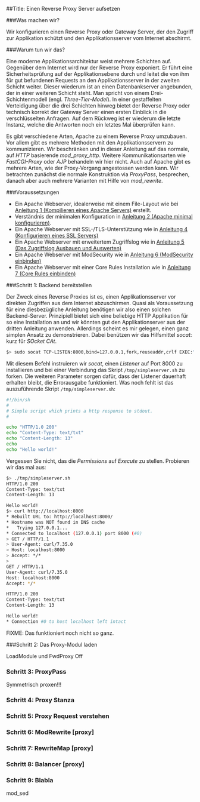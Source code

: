 ##Title: Einen Reverse Proxy Server aufsetzen

###Was machen wir?

Wir konfigurieren einen Reverse Proxy oder Gateway Server, der den Zugriff zur Applikation schützt und den Applikationsserver vom Internet abschirmt.

###Warum tun wir das?

Eine moderne Applikationsarchitektur weist mehrere Schichten auf. Gegenüber dem Internet wird nur der Reverse Proxy exponiert. Er führt eine Sicherheitsprüfung auf der Applikationsebene durch und leitet die von ihm für gut befundenen Requests an den Applikationsserver in der zweiten Schicht weiter. Dieser wiederum ist an einen Datenbankserver angebunden, der in einer weiteren Schicht steht. Man spricht von einem Drei-Schichtenmodell (engl. *Three-Tier-Model*). In einer gestaffelten Verteidigung über die drei Schichten hinweg bietet der Reverse Proxy oder technisch korrekt der Gateway Server einen ersten Einblick in die verschlüsselten Anfragen. Auf dem Rückweg ist er wiederum die letzte Instanz, welche die Antworten noch ein letztes Mal überprüfen kann.

Es gibt verschiedene Arten, Apache zu einem Reverse Proxy umzubauen. Vor allem gibt es mehrere Methoden mit den Applikationsservern zu kommunizieren. Wir beschränken und in dieser Anleitung auf das normale, auf *HTTP* basierende *mod_proxy_http*. Weitere Kommunikationsarten wie *FastCGI-Proxy* oder *AJP* behandeln wir hier nicht. Auch auf Apache gibt es mehrere Arten, wie der Proxy-Vorgang angestossen werden kann. Wir betrachten zunächst die normale Konstruktion via *ProxyPass*, besprechen, danach aber auch mehrere Varianten mit Hilfe von *mod_rewrite*.

###Voraussetzungen

* Ein Apache Webserver, idealerweise mit einem File-Layout wie bei [Anleitung 1 (Kompilieren eines Apache Servers)](https://www.netnea.com/cms/apache_tutorial_1_apache_compilieren/) erstellt.
* Verständnis der minimalen Konfiguration in [Anleitung 2 (Apache minimal konfigurieren)](https://www.netnea.com/cms/apache_tutorial_2_apache_minimal_konfigurieren/).
* Ein Apache Webserver mit SSL-/TLS-Unterstützung wie in [Anleitung 4 (Konfigurieren eines SSL Servers)](https://www.netnea.com/cms/apache-tutorial-4-ssl-server-konfigurieren)
* Ein Apache Webserver mit erweitertem Zugriffslog wie in [Anleitung 5 (Das Zugriffslog Ausbauen und Auswerten)](https://www.netnea.com/cms/apache-tutorial-5-zugriffslog-ausbauen/)
* Ein Apache Webserver mit ModSecurity wie in [Anleitung 6 (ModSecurity einbinden)](https://www.netnea.com/cms/apache-tutorial-6-modsecurity-einbinden/)
* Ein Apache Webserver mit einer Core Rules Installation wie in [Anleitung 7 (Core Rules einbinden)](http://www.netnea.com/cms/modsecurity-core-rules-einbinden/)

###Schritt 1: Backend bereitstellen

Der Zweck eines Reverse Proxies ist es, einen Applikationsserver vor direkten Zugriffen aus dem Internet abzuschirmen. Quasi als Voraussetzung für eine diesbezügliche Anleitung benötigen wir also einen solchen Backend-Server.
Prinzipiell bietet sich eine beliebige HTTP Applikation für so eine Installation an und wir könnten gut den Applikationserver aus der dritten Anleitung anwenden. Allerdings scheint es mir gelegen, einen ganz simplen Ansatz zu demonstrieren. Dabei benützen wir das Hilfsmittel *socat*: kurz für *SOcket CAt*. 

```bash
$> sudo socat TCP-LISTEN:8000,bind=127.0.0.1,fork,reuseaddr,crlf EXEC:"/tmp/sender.sh",pty,stderr
``` 

Mit diesem Befehl instruieren wir *socat*, einen *Listener* auf Port 8000 zu installieren und bei einer Verbindung das Skript `/tmp/simpleserver.sh` zu forken. Die weiteren Parameter sorgen dafür, dass der Listener dauerhaft erhalten bleibt, die Errorausgabe funktioniert. Was noch fehlt ist das auszuführende Skript `/tmp/simpleserver.sh`:

```bash
#!/bin/sh
#
# Simple script which prints a http response to stdout.
#

echo "HTTP/1.0 200"
echo "Content-Type: text/txt"
echo "Content-Length: 13"
echo
echo "Hello world!"
```

Vergessen Sie nicht, das die *Permissions* auf *Execute* zu stellen. Probieren wir das mal aus:


```bash
$> ./tmp/simpleserver.sh
HTTP/1.0 200
Content-Type: text/txt
Content-Length: 13

Hello world!
$> curl http://localhost:8000
* Rebuilt URL to: http://localhost:8000/
* Hostname was NOT found in DNS cache
*   Trying 127.0.0.1...
* Connected to localhost (127.0.0.1) port 8000 (#0)
> GET / HTTP/1.1
> User-Agent: curl/7.35.0
> Host: localhost:8000
> Accept: */*
> 
GET / HTTP/1.1
User-Agent: curl/7.35.0
Host: localhost:8000
Accept: */*

HTTP/1.0 200
Content-Type: text/txt
Content-Length: 13

Hello world!
* Connection #0 to host localhost left intact
```


FIXME: Das funktioniert noch nicht so ganz.


###Schritt 2: Das Proxy-Modul laden

LoadModule und FwdProxy Off

### Schritt 3: ProxyPass

Symmetrisch proxen!!!

### Schritt 4: Proxy Stanza

### Schritt 5: Proxy Request verstehen

### Schritt 6: ModRewrite [proxy]

### Schritt 7: RewriteMap [proxy]

### Schritt 8: Balancer [proxy]

### Schritt 9: Blabla

mod_sed



